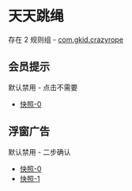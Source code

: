 # 天天跳绳

存在 2 规则组 - [com.gkid.crazyrope](/src/apps/com.gkid.crazyrope.ts)

## 会员提示

默认禁用 - 点击不需要

- [快照-0](https://i.gkd.li/i/12916419)

## 浮窗广告

默认禁用 - 二步确认

- [快照-0](https://i.gkd.li/i/13262845)
- [快照-1](https://i.gkd.li/i/13262844)
